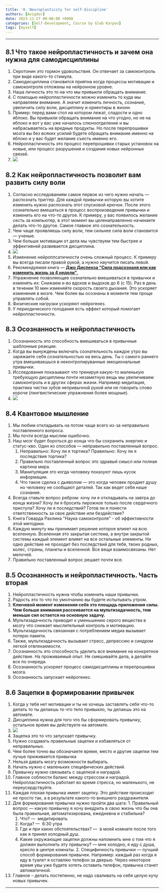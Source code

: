 ```yaml
---
title: '8. Neuroplasticity for self-discipline'
authors: [Avigdor]
date: 2023-11-27 00:00:00 +0000
categories: [Self-Development, Course by Gleb Karpov]
tags: [myself]
---
```





___
## 8.1 Что такое нейропластичность и зачем она нужна для самодисциплины
1.  Серотонин это гормон удовольствия. Он отвечает за самоконтроль при виде какого-то стимула.
2.  Самодисциплина становится приятна когда процессы мотивации и самоконтроля отложены на нейронном уровне.
2.  Наша личность это то на что мы привыкли обращать внимание.
3.  С помощью нейропластичности можно изменить то куда мы направляем внимание. А значит изменить личность, сознание, увеличить силу воли, дисциплину и ориентиры в жизни.
4.  Пример: перед вами стол на котором лежат, сладости и одно яблоко. Вы привыкли обращать внимание на что угодно, но не на яблоко и вот у вас уже началось слюноотделение и вы набрасываетесь на вредные продукты. Но после перепрошивки мозга вы без всяких усилий будете обращать внимание именно на яблоко и у вас будет желание съесть именно его.
5.  Нейропластичность это процесс перепрошивки старых установок на новые, или процесс разрушения и создания новых нейронных связей.
6.  ![](/images_for_course_by_gleb_Karpov/Neyroplas.png)
## 8.2 Как нейропластичность позволит вам развить силу воли
1.  Согласно исследованиям самое первое из чего нужно начать — распознать триггер. Для каждой привычки которую вы хотите изменить нужно распознать этот спусковой крючок. После этого сознательно вмешаться в процесс воспроизведения привычки и изменить его на что-то другое. К примеру, у вас появилось желание сесть за компьютер, в этот момент вы целенаправленно начинаете делать что-то другое. Самое главное это сознательность.
2.  Чем чаще проявляешь силу воли, тем сильнее сила воли становится — ученые.
3.  Чем больше мотивации от дела мы чувствуем тем быстрее и эффективней развивается дисциплина.
4.  ![](/images_for_course_by_gleb_Karpov/kakrazvit.png)
5.  Изменение нейроплсатичности очень сложный процесс. К примеру вы всегда писали правой рукой, а нужно научится писать левой.
6.  Рекомендуемая книга — [**Джо Диспенза “Сила подсознаня или как изменить жизнь за 4 недели"**.](https://www.evernote.com/shard/s35/sh/9d26c5c7-4099-4ea1-80ad-9e0d8152e96e/10f68d4c73c4efd1/res/d99a2068-6538-4a0c-b6aa-8b933414ba0e)
7.  Упражнение позволяющее сознательно вмешиваться в привычки и изменять их: Снижаем к-во вдохов и выдохов до 6 (с 15). Раз в день в течении 10 мин изменяйте скорость своего дыхания. Это ускоряет изменения в мозге. Чем более вы осознаны в моменте тем проще управлять собой. 
8. Физические нагрузки ускоряют нейрогенез. 
9. У периодического голодания есть эффект который помогает нейропластичности.
## 8.3 Осознанность и нейропластичность
1.  Осознанность это способность вмешиваться в привычные шаблонные реакции.
2.  Когда вы вынуждены включать сознательность каждое утро вы заряжаете себя сознательностью на весь день. Ты с самого раннего утра вмешиваешься в неконтролируванные эмоциональные привычки.
3.  Исследования показывают что тренируя какую-то маленькую требующую дисциплины почти незаметную вещь мы увеличиваем самоконтроль и в других сферах жизни. Например медитация, практика чистки зубов непривычной рукой или не говорить слово короче (лингвистические упражнения более мощные).
4.  ![](/images_for_course_by_gleb_Karpov/ososnanand.png)
## 8.4 Квантовое мышление
1.  Мы любим откладывать на потом чаще всего из-за неправильно поставленного вопроса.
2.  Мы почти всегда мыслим ошибочно.
3.  Наш мозг будет бороться до конца что бы сохранить энергию и статус-кво. Один из способов — неправильно поставленный вопрос.
    1.  Неправильно: Хочу ли я тортика? Правильно: Хочу ли я последствия тортика?
    2.  Правильно поставленный вопрос это здравый смысл или полная картина мира. 
    3.  Манипуляция это когда человеку показуют лишь кусок информации.
    4.  Что такое сделка с дьяволом — это когда человек продает душу но человеку не сообщают деталей. Так как ведет себя наше сознание.
4.  Всегда ставьте вопрос ребром: хочу ли я откладывать на завтра до конца жизни? Хочу ли я бросить пирожное только после сердечного приступа? Хочу ли я последствий? Готов ли я понести ответственность за свое действие или бездействие?
5.  Книга Говарда Рахлина "Наука самоконтроля" - об эффективности этой методики.
6.  Каждую минуту мы принимает решение которое влияет на всю вселенную.  Вселенная это закрытая система, а внутри закрытой системы каждый элемент влияет на все остальные элементы. Ни одно действие не проходит без последствий для тебя, твоих родных, колес, страны, планеты и вселенной. Все вещи взаимосвязаны. Нет мелочей.
7.  Правильно поставленный вопрос решает почти все.
## 8.5 Осознанность и нейропластичность. Часть вторая
1.  Нейропластичность нужна чтобы изменить наши привычки.
2.  Радость это то что по умолчанию вы будете испытывать утром.
3.  **Ключевой момент изменения себя это площадь приложения силы. Чем больше внимания рассеивается на мультизадачность, тем меньше сил остается на основную задачу.**
4.  Мультизадачность приводит к уменьшению серого вещества в мозгу что снижает мыслительный контроль и мотивацию. 
5.  Мультизадачность связанная с потреблением медиа вызывает потерю памяти. 
6.  Также, мультизадачность вызывает стресс, депрессию и синдром легкой отвлекаемости. 
7.  Осознанность это способность уделить все внимание на конкретное действие. На проживаемый опыт. Не смешивайте дела, а делайте все по очереди.
8.  Осознанность ускоряет процесс самодисциплины и перепрошивки мозга.
9.  Осознанность запускает нейрогенез.
## 8.6 Зацепки в формировании привычек
1.  Когда у тебя нет мотивации и ты не хочешь заставлять себя что-то делать то ты делаешь то что тело привыкло, ты делаешь это на автомате.
2.  Дисциплина нужна для того что бы сформировать привычку, остальное время вы действуете на автомате.
3. ![](/images_for_course_by_gleb_Karpov/8..png)
4.  Зацепка это то что запускает привычку.
5.  Нужно создавать правильные зацепки и избавляться от неправильных.
6.  Чем более точно вы обозначаете время, место и другие зацепки тем лучше приживается привычка
7.  Нельзя давать мозгу возможности выбирать.
8.  Начать нужно с маленьких специфических действий.
9.  Привычку нужно связывать с зацепкой и наградой.
10.  Главное соблюсти баланс между стрессом и наградой. Нейропластичность работает во время стресса, но маленького, не переусердствуйте.
11.  Каждая плохая привычка имеет зацепку. Это действие происходит не просто так, а в результате какого-то внешнего раздражителя.
12.  Для формирования привычки нужно пройти два шага:
    1.  Правильный вопрос — какую привычку я хочу внедрить в свою жизнь что бы она была правильная, автоматизирована, ежедневна и стабильна?
        1.  Что? —  медитировать
        2.  Когда? —  6:30 утра
        3.  Где и при каких обстоятельствах? —  в моей комнате после того как я принял холодный душ.
        4.  Какие окружающие зацепки должны напомнить мне о том что я должен выполнить эту привычку? — мне холодно, я иду с душа, кресло в центре комнаты.
    2.  Специфичность привычки — лучший способ формирования привычек. Например: каждый раз когда я иду в туалет я оставляю телефон за дверью. Через некоторое время увы уже будете хотеть оставить телефон, привычка станет автоматичной.
13. Главное – делать постепенно, не надо сваливать на себя целую кучу новых привычек.
---

